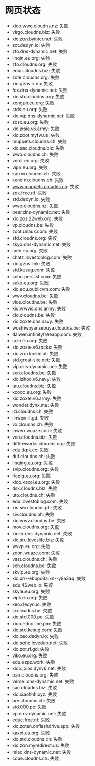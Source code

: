 # 网页状态
- xioo.wwo.cloudns.nz: 失败
- virgo.cloudns.biz: 失败
- xio.zon.byinter.net: 失败
- zot.dedyn.io: 失败
- zfo.dns-dynamic.net: 失败
- linqin.eu.org: 失败
- zfo.cloudns.org: 失败
- educ.cloudns.biz: 失败
- zote.cloudns.org: 失败
- xio.gzos.rr.nu: 失败
- fox.dns-dynamic.net: 失败
- xio.std.cloudns.org: 失败
- xongan.eu.org: 失败
- stds.eu.org: 失败
- xio.vip.dns-dynamic.net: 失败
- zosx.eu.org: 失败
- xio.jxsio.v6.army: 失败
- xio.zoot.myfw.us: 失败
- muppets.cloudns.ch: 失败
- xio.sac.cloudns.biz: 失败
- wwo.cloudns.ch: 失败
- vercl.eu.org: 失败
- vipn.eu.org: 失败
- kaixin.cloudns.ch: 失败
- kenelm.cloudns.ch: 失败
- www.muppets.cloudns.ch: 失败
- zok.free.nf: 失败
- std.dedyn.io: 失败
- wwo.cloudns.nz: 失败
- beer.dns-dynamic.net: 失败
- xio.zos.22web.org: 失败
- vp.cloudns.be: 失败
- zoot.unaux.com: 失败
- std.cloudns.org: 失败
- skyo.dns-dynamic.net: 失败
- ipen.eu.org: 失败
- chatz.lovestoblog.com: 失败
- xio.gzos.link: 失败
- std.kesug.com: 失败
- soho.perslist.com: 失败
- suke.eu.org: 失败
- xio.edu.publicvm.com: 失败
- wwv.cloudns.be: 失败
- vice.cloudns.be: 失败
- xio.wwvio.dns.army: 失败
- clo.cloudns.be: 失败
- xio.zoxte.dns.navy: 失败
- woshiwoyansebuya.cloudns.be: 失败
- daiwen.infinityfreeapp.com: 失败
- ipzo.eu.org: 失败
- xio.zoxte.v6.rocks: 失败
- xio.zon.lookin.at: 失败
- std.great-site.net: 失败
- vip.dns-dynamic.net: 失败
- sen.cloudns.be: 失败
- xio.lzhoo.v6.navy: 失败
- tau.cloudns.biz: 失败
- kcoco.eu.org: 失败
- xio.zoxte.v6.army: 失败
- wonder.dynx.me: 失败
- lzi.cloudns.ch: 失败
- linwen.rf.gd: 失败
- vx.cloudns.ch: 失败
- inwen.wuaze.com: 失败
- ven.cloudns.biz: 失败
- diffireworks.cloudns.org: 失败
- edu.tkpk.cc: 失败
- duf.cloudns.ch: 失败
- linqing.eu.org: 失败
- svip.cloudns.org: 失败
- ricpig.eu.org: 失败
- xioo.kaxoi.eu.org: 失败
- dsk.cloudns.biz: 失败
- uto.cloudns.ch: 失败
- edu.lovestoblog.com: 失败
- xio.siv.cloudns.ph: 失败
- siv.cloudns.ph: 失败
- xio.wwv.cloudns.be: 失败
- mov.cloudns.org: 失败
- xiolin.dns-dynamic.net: 失败
- xio.stu.loveslife.biz: 失败
- wvvp.eu.org: 失败
- zoon.wuaze.com: 失败
- vast.cloudns.ch: 失败
- sch.cloudns.be: 失败
- skvip.eu.org: 失败
- xio.xn--ebbpo8a.xn--y9a3aq: 失败
- edu.42web.io: 失败
- skyle.eu.org: 失败
- vipk.eu.org: 失败
- xeo.dedyn.io: 失败
- si.cloudns.be: 失败
- xio.std.000.pe: 失败
- xioo.educ.line.pm: 失败
- xio.std.kesug.com: 失败
- xio.xeo.dedyn.io: 失败
- xio.soho.lovedub.net: 失败
- xio.zot.rf.gd: 失败
- viko.eu.org: 失败
- edu.ezpz.work: 失败
- xioo.jxios.dynv6.net: 失败
- pan.cloudns.org: 失败
- vercel.dns-dynamic.net: 失败
- sac.cloudns.biz: 失败
- xio.xiaohhh.xyz: 失败
- bre.cloudns.ch: 失败
- std.000.pe: 失败
- vp.dns-dynamic.net: 失败
- educ.free.nf: 失败
- xio.zoten.onflashdrive.app: 失败
- kaxoi.eu.org: 失败
- xio.std.cloudns.ch: 失败
- xio.zon.myredirect.us: 失败
- miao.dns-dynamic.net: 失败
- cdue.cloudns.ch: 失败
